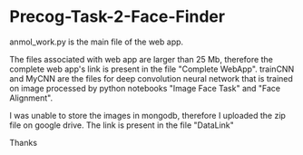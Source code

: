 # Precog-Task-2-Face-Finder

anmol_work.py is the main file of the web app.

The files associated with web app are larger than 25 Mb, therefore the complete web app's link is present in the file "Complete WebApp".
trainCNN and MyCNN are the files for deep convolution neural network that is trained on image processed by python notebooks "Image Face Task" and "Face Alignment".

I was unable to store the images in mongodb, therefore I uploaded the zip file on google drive. The link is present in the file "DataLink"


Thanks
